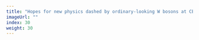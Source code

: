 ```yaml
---
title: "Hopes for new physics dashed by ordinary-looking W bosons at CERN"
imageUrl: ""
index: 30
weight: 30
---
```

